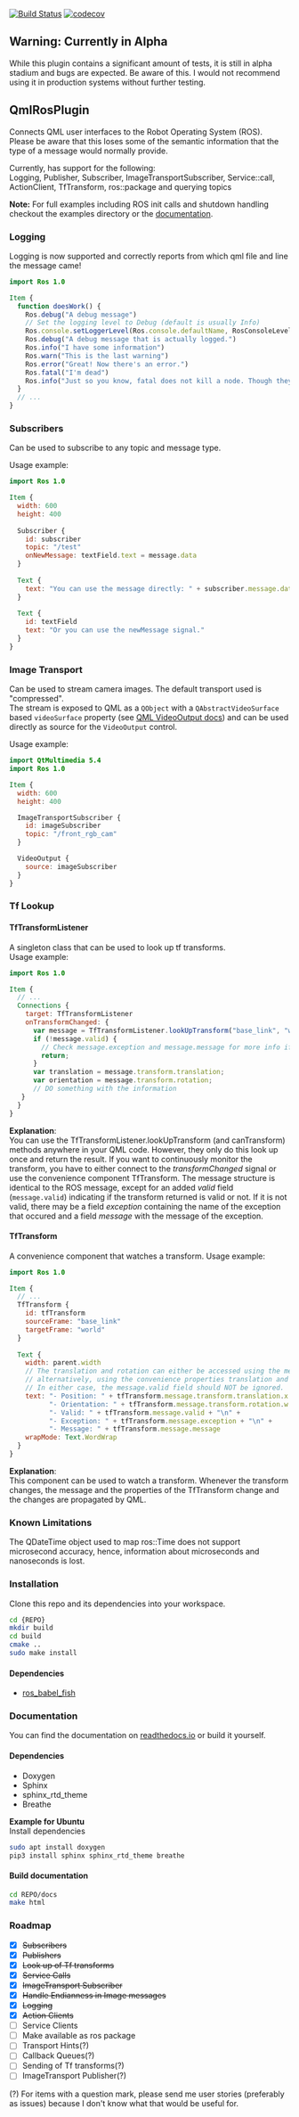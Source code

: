[![Build Status](https://travis-ci.org/StefanFabian/qml_ros_plugin.svg?branch=master)](https://travis-ci.org/StefanFabian/qml_ros_plugin)
[![codecov](https://codecov.io/gh/StefanFabian/qml_ros_plugin/branch/master/graph/badge.svg)](https://codecov.io/gh/StefanFabian/qml_ros_plugin)

## Warning: Currently in Alpha
While this plugin contains a significant amount of tests, it is still in alpha stadium and bugs
are expected. Be aware of this. I would not recommend using it in production systems without further testing.

## QmlRosPlugin
Connects QML user interfaces to the Robot Operating System (ROS).  
Please be aware that this loses some of the semantic information that the type of a message would normally provide.

Currently, has support for the following:  
Logging, Publisher, Subscriber, ImageTransportSubscriber, Service::call, ActionClient, TfTransform, ros::package and querying topics  

**Note:** For full examples including ROS init calls and shutdown handling checkout the examples directory or the [documentation](https://qml-ros-plugin.readthedocs.io/en/latest/index.html).

### Logging
Logging is now supported and correctly reports from which qml file and line the message came!
```qml
import Ros 1.0

Item {
  function doesWork() {
    Ros.debug("A debug message")
    // Set the logging level to Debug (default is usually Info)
    Ros.console.setLoggerLevel(Ros.console.defaultName, RosConsoleLevels.Debug);
    Ros.debug("A debug message that is actually logged.")
    Ros.info("I have some information")
    Ros.warn("This is the last warning")
    Ros.error("Great! Now there's an error.")
    Ros.fatal("I'm dead")
    Ros.info("Just so you know, fatal does not kill a node. Though they usually die after logging fatal")
  }
  // ...
}
```

### Subscribers
Can be used to subscribe to any topic and message type.  

Usage example:
```qml
import Ros 1.0

Item {
  width: 600
  height: 400
  
  Subscriber {
    id: subscriber
    topic: "/test"
    onNewMessage: textField.text = message.data 
  }
  
  Text {
    text: "You can use the message directly: " + subscriber.message.data
  }
  
  Text {
    id: textField
    text: "Or you can use the newMessage signal."
  }
}
```

### Image Transport
Can be used to stream camera images.
The default transport used is "compressed".  
The stream is exposed to QML as a `QObject` with a `QAbstractVideoSurface` based `videoSurface` property
(see [QML VideoOutput docs](https://doc.qt.io/qt-5/qml-qtmultimedia-videooutput.html#source-prop)) and can be used
directly as source for the `VideoOutput` control.

Usage example:
```qml
import QtMultimedia 5.4
import Ros 1.0

Item {
  width: 600
  height: 400

  ImageTransportSubscriber {
    id: imageSubscriber
    topic: "/front_rgb_cam"
  }

  VideoOutput {
    source: imageSubscriber
  }
}

```

### Tf Lookup
#### TfTransformListener
A singleton class that can be used to look up tf transforms.   
Usage example:
```qml
import Ros 1.0

Item {
  // ...
  Connections {
    target: TfTransformListener
    onTransformChanged: {
      var message = TfTransformListener.lookUpTransform("base_link", "world");
      if (!message.valid) {
        // Check message.exception and message.message for more info if it is available.
        return;
      }
      var translation = message.transform.translation;
      var orientation = message.transform.rotation;
      // DO something with the information
   }
  }
}
```
**Explanation**:   
You can use the TfTransformListener.lookUpTransform (and canTransform) methods anywhere in your QML code.
However, they only do this look up once and return the result. If you want to continuously monitor the transform, you
have to either connect to the *transformChanged* signal or use the convenience component TfTransform.
The message structure is identical to the ROS message, except for an added *valid* field (`message.valid`) indicating if
the transform returned is valid or not. If it is not valid, there may be a field *exception* containing the name of the
exception that occured and a field *message* with the message of the exception.

#### TfTransform
A convenience component that watches a transform.
Usage example:
```qml
import Ros 1.0

Item {
  // ...
  TfTransform {
    id: tfTransform
    sourceFrame: "base_link"
    targetFrame: "world"
  }
  
  Text {
    width: parent.width
    // The translation and rotation can either be accessed using the message field as in the lookUpTransform case or,
    // alternatively, using the convenience properties translation and rotation which resolve to the message fields.
    // In either case, the message.valid field should NOT be ignored.
    text: "- Position: " + tfTransform.message.transform.translation.x + ", " + tfTransform.translation.y + ", " + tfTransform.translation.z + "\n" +
          "- Orientation: " + tfTransform.message.transform.rotation.w + ", " + tfTransform.rotation.x + ", " + tfTransform.rotation.y + ", " + tfTransform.rotation.z + "\n" +
          "- Valid: " + tfTransform.message.valid + "\n" +
          "- Exception: " + tfTransform.message.exception + "\n" +
          "- Message: " + tfTransform.message.message
    wrapMode: Text.WordWrap
  }
}
```
**Explanation**:  
This component can be used to watch a transform. Whenever the transform changes, the message and the properties of the
TfTransform change and the changes are propagated by QML.

### Known Limitations
The QDateTime object used to map ros::Time does not support microsecond accuracy, hence, information about microseconds and nanoseconds is lost.

### Installation
Clone this repo and its dependencies into your workspace.
```bash
cd {REPO}
mkdir build
cd build
cmake ..
sudo make install
```

#### Dependencies
* [ros_babel_fish](https://github.com/StefanFabian/ros_babel_fish)

### Documentation
You can find the documentation on [readthedocs.io](https://qml-ros-plugin.readthedocs.io/en/latest/index.html) or build it yourself.
#### Dependencies
* Doxygen
* Sphinx
* sphinx_rtd_theme
* Breathe

**Example for Ubuntu**  
Install dependencies
```bash
sudo apt install doxygen
pip3 install sphinx sphinx_rtd_theme breathe
```
#### Build documentation
```bash
cd REPO/docs
make html
```


### Roadmap

- [x] ~~Subscribers~~
- [x] ~~Publishers~~  
- [x] ~~Look up of Tf transforms~~
- [x] ~~Service Calls~~   
- [x] ~~ImageTransport Subscriber~~  
- [x] ~~Handle Endianness in Image messages~~
- [x] ~~Logging~~
- [x] ~~Action Clients~~
- [ ] Service Clients
- [ ] Make available as ros package
- [ ] Transport Hints(?)
- [ ] Callback Queues(?)
- [ ] Sending of Tf transforms(?)  
- [ ] ImageTransport Publisher(?)

(?) For items with a question mark, please send me user stories (preferably as issues) because I don't know what that would be useful for.
